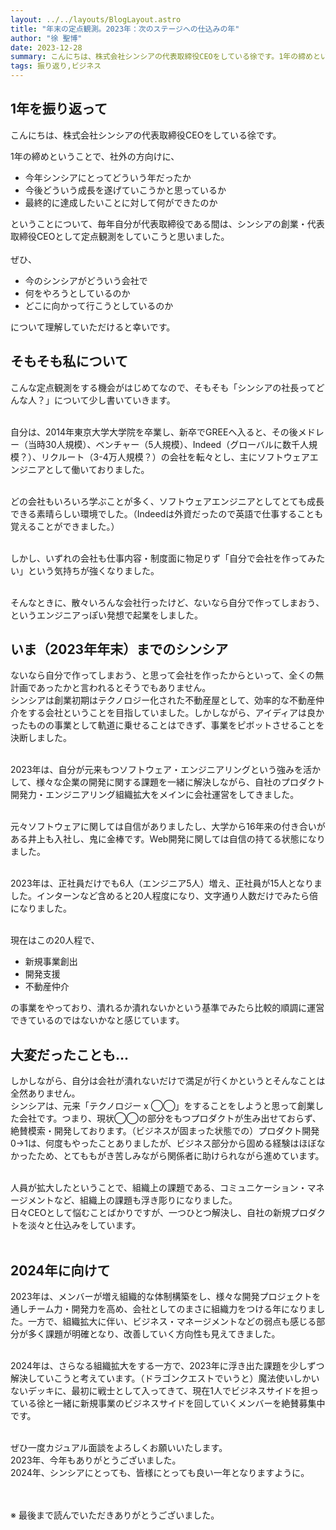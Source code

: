 ```yaml
---
layout: ../../layouts/BlogLayout.astro
title: "年末の定点観測。2023年：次のステージへの仕込みの年"
author: "徐 聖博"
date: 2023-12-28
summary: こんにちは、株式会社シンシアの代表取締役CEOをしている徐です。1年の締めということで、社外の方向けに、今年シンシアにとってどういう年だったか・今後どういう成長をげていこうかと思っているか・最終的に達成したいことに対して何ができたのか、ということについて、毎年自分が代表取締役である間は、シンシアの創業・代表取締役CEOとして定点観測をしていこうと思いました。
tags: 振り返り,ビジネス
---
```


## 1年を振り返って

こんにちは、株式会社シンシアの代表取締役CEOをしている徐です。

1年の締めということで、社外の方向けに、

- 今年シンシアにとってどういう年だったか
- 今後どういう成長を遂げていこうかと思っているか
- 最終的に達成したいことに対して何ができたのか

ということについて、毎年自分が代表取締役である間は、シンシアの創業・代表取締役CEOとして定点観測をしていこうと思いました。
<br/><br/>
ぜひ、

- 今のシンシアがどういう会社で
- 何をやろうとしているのか
- どこに向かって行こうとしているのか

について理解していただけると幸いです。

## そもそも私について

こんな定点観測をする機会がはじめてなので、そもそも「シンシアの社長ってどんな人？」について少し書いていきます。<br/><br/>


自分は、2014年東京大学大学院を卒業し、新卒でGREEへ入ると、その後メドレー（当時30人規模）、ベンチャー（5人規模）、Indeed（グローバルに数千人規模？）、リクルート（3-4万人規模？）の会社を転々とし、主にソフトウェアエンジニアとして働いておりました。<br/><br/>

どの会社もいろいろ学ぶことが多く、ソフトウェアエンジニアとしてとても成長できる素晴らしい環境でした。（Indeedは外資だったので英語で仕事することも覚えることができました。）<br/><br/>

しかし、いずれの会社も仕事内容・制度面に物足りず「自分で会社を作ってみたい」という気持ちが強くなりました。<br/><br/>

そんなときに、散々いろんな会社行ったけど、ないなら自分で作ってしまおう、というエンジニアっぽい発想で起業をしました。

## いま（2023年年末）までのシンシア

ないなら自分で作ってしまおう、と思って会社を作ったからといって、全くの無計画であったかと言われるとそうでもありません。<br/>
シンシアは創業初期はテクノロジー化された不動産屋として、効率的な不動産仲介をする会社ということを目指していました。しかしながら、アイディアは良かったものの事業として軌道に乗せることはできず、事業をピボットさせることを決断しました。<br/><br/>

2023年は、自分が元来もつソフトウェア・エンジニアリングという強みを活かして、様々な企業の開発に関する課題を一緒に解決しながら、自社のプロダクト開発力・エンジニアリング組織拡大をメインに会社運営をしてきました。<br/><br/>

元々ソフトウェアに関しては自信がありましたし、大学から16年来の付き合いがある井上も入社し、鬼に金棒です。Web開発に関しては自信の持てる状態になりました。<br/><br/>

2023年は、正社員だけでも6人（エンジニア5人）増え、正社員が15人となりました。インターンなど含めると20人程度になり、文字通り人数だけでみたら倍になりました。<br/><br/>

現在はこの20人程で、

- 新規事業創出
- 開発支援
- 不動産仲介

の事業をやっており、潰れるか潰れないかという基準でみたら比較的順調に運営できているのではないかなと感じています。

## 大変だったことも...

しかしながら、自分は会社が潰れないだけで満足が行くかというとそんなことは全然ありません。<br/>
シンシアは、元来「テクノロジー x ◯◯」をすることをしようと思って創業した会社です。つまり、現状◯◯の部分をもつプロダクトが生み出せておらず、絶賛模索・開発しております。（ビジネスが固まった状態での）プロダクト開発0->1は、何度もやったことありましたが、ビジネス部分から固める経験はほぼなかったため、とてももがき苦しみながら関係者に助けられながら進めています。<br/><br/>

人員が拡大したということで、組織上の課題である、コミュニケーション・マネージメントなど、組織上の課題も浮き彫りになりました。<br/>
日々CEOとして悩むことばかりですが、一つひとつ解決し、自社の新規プロダクトを淡々と仕込みをしています。<br/><br/>

## 2024年に向けて

2023年は、メンバーが増え組織的な体制構築をし、様々な開発プロジェクトを通しチーム力・開発力を高め、会社としてのまさに組織力をつける年になりました。一方で、組織拡大に伴い、ビジネス・マネージメントなどの弱点も感じる部分が多く課題が明確となり、改善していく方向性も見えてきました。<br/><br/>

2024年は、さらなる組織拡大をする一方で、2023年に浮き出た課題を少しずつ解決していこうと考えています。（ドラゴンクエストでいうと）魔法使いしかいないデッキに、最初に戦士として入ってきて、現在1人でビジネスサイドを担っている徐と一緒に新規事業のビジネスサイドを回していくメンバーを絶賛募集中です。<br/><br/>

ぜひ一度カジュアル面談をよろしくお願いいたします。<br/>
2023年、今年もありがとうございました。<br/>
2024年、シンシアにとっても、皆様にとっても良い一年となりますように。<br/><br/><br/>

※ 最後まで読んでいただきありがとうございました。
